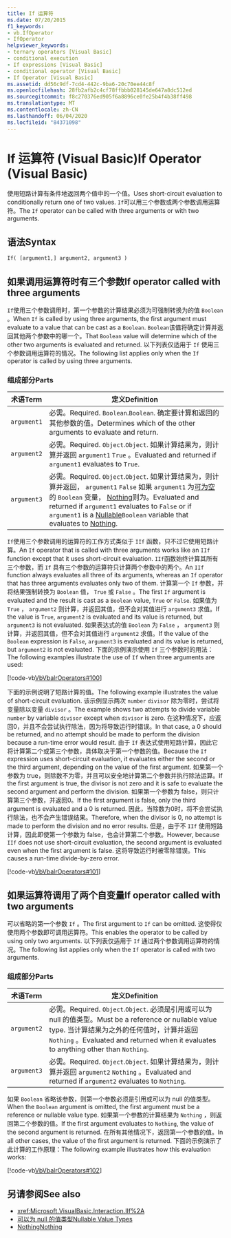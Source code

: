 ```yaml
---
title: If 运算符
ms.date: 07/20/2015
f1_keywords:
- vb.IfOperator
- IfOperator
helpviewer_keywords:
- ternary operators [Visual Basic]
- conditional execution
- If expressions [Visual Basic]
- conditional operator [Visual Basic]
- If Operator [Visual Basic]
ms.assetid: dd56c9df-7cd4-442c-9ba6-20c70ee44c8f
ms.openlocfilehash: 28fb2afb2c4cf78ffbbb028145de647a8dc512ed
ms.sourcegitcommit: f8c270376ed905f6a8896ce0fe25b4f4b38ff498
ms.translationtype: MT
ms.contentlocale: zh-CN
ms.lasthandoff: 06/04/2020
ms.locfileid: "84371098"
---
```

# <a name="if-operator-visual-basic"></a><span data-ttu-id="e85c2-102">If 运算符 (Visual Basic)</span><span class="sxs-lookup"><span data-stu-id="e85c2-102">If Operator (Visual Basic)</span></span>

<span data-ttu-id="e85c2-103">使用短路计算有条件地返回两个值中的一个值。</span><span class="sxs-lookup"><span data-stu-id="e85c2-103">Uses short-circuit evaluation to conditionally return one of two values.</span></span> <span data-ttu-id="e85c2-104">`If`可以用三个参数或两个参数调用运算符。</span><span class="sxs-lookup"><span data-stu-id="e85c2-104">The `If` operator can be called with three arguments or with two arguments.</span></span>

## <a name="syntax"></a><span data-ttu-id="e85c2-105">语法</span><span class="sxs-lookup"><span data-stu-id="e85c2-105">Syntax</span></span>

```vb
If( [argument1,] argument2, argument3 )
```

## <a name="if-operator-called-with-three-arguments"></a><span data-ttu-id="e85c2-106">如果调用运算符时有三个参数</span><span class="sxs-lookup"><span data-stu-id="e85c2-106">If operator called with three arguments</span></span>

<span data-ttu-id="e85c2-107">`If`使用三个参数调用时，第一个参数的计算结果必须为可强制转换为的值 `Boolean` 。</span><span class="sxs-lookup"><span data-stu-id="e85c2-107">When `If` is called by using three arguments, the first argument must evaluate to a value that can be cast as a `Boolean`.</span></span> <span data-ttu-id="e85c2-108">`Boolean`该值将确定计算并返回其他两个参数中的哪一个。</span><span class="sxs-lookup"><span data-stu-id="e85c2-108">That `Boolean` value will determine which of the other two arguments is evaluated and returned.</span></span> <span data-ttu-id="e85c2-109">以下列表仅适用于 `If` 使用三个参数调用运算符的情况。</span><span class="sxs-lookup"><span data-stu-id="e85c2-109">The following list applies only when the `If` operator is called by using three arguments.</span></span>

### <a name="parts"></a><span data-ttu-id="e85c2-110">组成部分</span><span class="sxs-lookup"><span data-stu-id="e85c2-110">Parts</span></span>

|<span data-ttu-id="e85c2-111">术语</span><span class="sxs-lookup"><span data-stu-id="e85c2-111">Term</span></span>|<span data-ttu-id="e85c2-112">定义</span><span class="sxs-lookup"><span data-stu-id="e85c2-112">Definition</span></span>|
|---|---|
|`argument1`|<span data-ttu-id="e85c2-113">必需。</span><span class="sxs-lookup"><span data-stu-id="e85c2-113">Required.</span></span> <span data-ttu-id="e85c2-114">`Boolean`.</span><span class="sxs-lookup"><span data-stu-id="e85c2-114">`Boolean`.</span></span> <span data-ttu-id="e85c2-115">确定要计算和返回的其他参数的值。</span><span class="sxs-lookup"><span data-stu-id="e85c2-115">Determines which of the other arguments to evaluate and return.</span></span>|
|`argument2`|<span data-ttu-id="e85c2-116">必需。</span><span class="sxs-lookup"><span data-stu-id="e85c2-116">Required.</span></span> <span data-ttu-id="e85c2-117">`Object`.</span><span class="sxs-lookup"><span data-stu-id="e85c2-117">`Object`.</span></span> <span data-ttu-id="e85c2-118">如果计算结果为，则计算并返回 `argument1` `True` 。</span><span class="sxs-lookup"><span data-stu-id="e85c2-118">Evaluated and returned if `argument1` evaluates to `True`.</span></span>|
|`argument3`|<span data-ttu-id="e85c2-119">必需。</span><span class="sxs-lookup"><span data-stu-id="e85c2-119">Required.</span></span> <span data-ttu-id="e85c2-120">`Object`.</span><span class="sxs-lookup"><span data-stu-id="e85c2-120">`Object`.</span></span> <span data-ttu-id="e85c2-121">如果计算结果为，则计算并返回， `argument1` `False` 如果 `argument1` 为[可为空](../../programming-guide/language-features/data-types/nullable-value-types.md)的 `Boolean` 变量， [Nothing](../nothing.md)则为。</span><span class="sxs-lookup"><span data-stu-id="e85c2-121">Evaluated and returned if `argument1` evaluates to `False` or if `argument1` is a [Nullable](../../programming-guide/language-features/data-types/nullable-value-types.md)`Boolean` variable that evaluates to [Nothing](../nothing.md).</span></span>|

<span data-ttu-id="e85c2-122">`If`使用三个参数调用的运算符的工作方式类似于 `IIf` 函数，只不过它使用短路计算。</span><span class="sxs-lookup"><span data-stu-id="e85c2-122">An `If` operator that is called with three arguments works like an `IIf` function except that it uses short-circuit evaluation.</span></span> <span data-ttu-id="e85c2-123">`IIf`函数始终计算其所有三个参数，而 `If` 具有三个参数的运算符只计算两个参数中的两个。</span><span class="sxs-lookup"><span data-stu-id="e85c2-123">An `IIf` function always evaluates all three of its arguments, whereas an `If` operator that has three arguments evaluates only two of them.</span></span> <span data-ttu-id="e85c2-124">计算第一个 `If` 参数，并将结果强制转换为 `Boolean` 值， `True` 或 `False` 。</span><span class="sxs-lookup"><span data-stu-id="e85c2-124">The first `If` argument is evaluated and the result is cast as a `Boolean` value, `True` or `False`.</span></span> <span data-ttu-id="e85c2-125">如果值为 `True` ， `argument2` 则计算，并返回其值，但不会对其值进行 `argument3` 求值。</span><span class="sxs-lookup"><span data-stu-id="e85c2-125">If the value is `True`, `argument2` is evaluated and its value is returned, but `argument3` is not evaluated.</span></span> <span data-ttu-id="e85c2-126">如果表达式的值 `Boolean` 为 `False` ， `argument3` 则计算，并返回其值，但不会对其值进行 `argument2` 求值。</span><span class="sxs-lookup"><span data-stu-id="e85c2-126">If the value of the `Boolean` expression is `False`, `argument3` is evaluated and its value is returned, but `argument2` is not evaluated.</span></span> <span data-ttu-id="e85c2-127">下面的示例演示使用 `If` 三个参数时的用法：</span><span class="sxs-lookup"><span data-stu-id="e85c2-127">The following examples illustrate the use of `If` when three arguments are used:</span></span>

[!code-vb[VbVbalrOperators#100](~/samples/snippets/visualbasic/VS_Snippets_VBCSharp/VbVbalrOperators/VB/Class4.vb#100)]

<span data-ttu-id="e85c2-128">下面的示例说明了短路计算的值。</span><span class="sxs-lookup"><span data-stu-id="e85c2-128">The following example illustrates the value of short-circuit evaluation.</span></span> <span data-ttu-id="e85c2-129">该示例显示两次 `number` `divisor` 除为零时，尝试将变量除以变量 `divisor` 。</span><span class="sxs-lookup"><span data-stu-id="e85c2-129">The example shows two attempts to divide variable `number` by variable `divisor` except when `divisor` is zero.</span></span> <span data-ttu-id="e85c2-130">在这种情况下，应返回0，并且不会尝试执行除法，因为将导致运行时错误。</span><span class="sxs-lookup"><span data-stu-id="e85c2-130">In that case, a 0 should be returned, and no attempt should be made to perform the division because a run-time error would result.</span></span> <span data-ttu-id="e85c2-131">由于 `If` 表达式使用短路计算，因此它将计算第二个或第三个参数，具体取决于第一个参数的值。</span><span class="sxs-lookup"><span data-stu-id="e85c2-131">Because the `If` expression uses short-circuit evaluation, it evaluates either the second or the third argument, depending on the value of the first argument.</span></span> <span data-ttu-id="e85c2-132">如果第一个参数为 true，则除数不为零，并且可以安全地计算第二个参数并执行除法运算。</span><span class="sxs-lookup"><span data-stu-id="e85c2-132">If the first argument is true, the divisor is not zero and it is safe to evaluate the second argument and perform the division.</span></span> <span data-ttu-id="e85c2-133">如果第一个参数为 false，则只计算第三个参数，并返回0。</span><span class="sxs-lookup"><span data-stu-id="e85c2-133">If the first argument is false, only the third argument is evaluated and a 0 is returned.</span></span> <span data-ttu-id="e85c2-134">因此，当除数为0时，将不会尝试执行除法，也不会产生错误结果。</span><span class="sxs-lookup"><span data-stu-id="e85c2-134">Therefore, when the divisor is 0, no attempt is made to perform the division and no error results.</span></span> <span data-ttu-id="e85c2-135">但是，由于不 `IIf` 使用短路计算，因此即使第一个参数为 false，也会计算第二个参数。</span><span class="sxs-lookup"><span data-stu-id="e85c2-135">However, because `IIf` does not use short-circuit evaluation, the second argument is evaluated even when the first argument is false.</span></span> <span data-ttu-id="e85c2-136">这将导致运行时被零除错误。</span><span class="sxs-lookup"><span data-stu-id="e85c2-136">This causes a run-time divide-by-zero error.</span></span>

[!code-vb[VbVbalrOperators#101](~/samples/snippets/visualbasic/VS_Snippets_VBCSharp/VbVbalrOperators/VB/Class4.vb#101)]

## <a name="if-operator-called-with-two-arguments"></a><span data-ttu-id="e85c2-137">如果运算符调用了两个自变量</span><span class="sxs-lookup"><span data-stu-id="e85c2-137">If operator called with two arguments</span></span>

<span data-ttu-id="e85c2-138">可以省略的第一个参数 `If` 。</span><span class="sxs-lookup"><span data-stu-id="e85c2-138">The first argument to `If` can be omitted.</span></span> <span data-ttu-id="e85c2-139">这使得仅使用两个参数即可调用运算符。</span><span class="sxs-lookup"><span data-stu-id="e85c2-139">This enables the operator to be called by using only two arguments.</span></span> <span data-ttu-id="e85c2-140">以下列表仅适用于 `If` 通过两个参数调用运算符的情况。</span><span class="sxs-lookup"><span data-stu-id="e85c2-140">The following list applies only when the `If` operator is called with two arguments.</span></span>

### <a name="parts"></a><span data-ttu-id="e85c2-141">组成部分</span><span class="sxs-lookup"><span data-stu-id="e85c2-141">Parts</span></span>

|<span data-ttu-id="e85c2-142">术语</span><span class="sxs-lookup"><span data-stu-id="e85c2-142">Term</span></span>|<span data-ttu-id="e85c2-143">定义</span><span class="sxs-lookup"><span data-stu-id="e85c2-143">Definition</span></span>|
|---|---|
|`argument2`|<span data-ttu-id="e85c2-144">必需。</span><span class="sxs-lookup"><span data-stu-id="e85c2-144">Required.</span></span> <span data-ttu-id="e85c2-145">`Object`.</span><span class="sxs-lookup"><span data-stu-id="e85c2-145">`Object`.</span></span> <span data-ttu-id="e85c2-146">必须是引用或可以为 null 的值类型。</span><span class="sxs-lookup"><span data-stu-id="e85c2-146">Must be a reference or nullable value type.</span></span> <span data-ttu-id="e85c2-147">当计算结果为之外的任何值时，计算并返回 `Nothing` 。</span><span class="sxs-lookup"><span data-stu-id="e85c2-147">Evaluated and returned when it evaluates to anything other than `Nothing`.</span></span>|
|`argument3`|<span data-ttu-id="e85c2-148">必需。</span><span class="sxs-lookup"><span data-stu-id="e85c2-148">Required.</span></span> <span data-ttu-id="e85c2-149">`Object`.</span><span class="sxs-lookup"><span data-stu-id="e85c2-149">`Object`.</span></span> <span data-ttu-id="e85c2-150">如果计算结果为，则计算并返回 `argument2` `Nothing` 。</span><span class="sxs-lookup"><span data-stu-id="e85c2-150">Evaluated and returned if `argument2` evaluates to `Nothing`.</span></span>|

<span data-ttu-id="e85c2-151">如果 `Boolean` 省略该参数，则第一个参数必须是引用或可以为 null 的值类型。</span><span class="sxs-lookup"><span data-stu-id="e85c2-151">When the `Boolean` argument is omitted, the first argument must be a reference or nullable value type.</span></span> <span data-ttu-id="e85c2-152">如果第一个参数的计算结果为 `Nothing` ，则返回第二个参数的值。</span><span class="sxs-lookup"><span data-stu-id="e85c2-152">If the first argument evaluates to `Nothing`, the value of the second argument is returned.</span></span> <span data-ttu-id="e85c2-153">在所有其他情况下，返回第一个参数的值。</span><span class="sxs-lookup"><span data-stu-id="e85c2-153">In all other cases, the value of the first argument is returned.</span></span> <span data-ttu-id="e85c2-154">下面的示例演示了此计算的工作原理：</span><span class="sxs-lookup"><span data-stu-id="e85c2-154">The following example illustrates how this evaluation works:</span></span>

[!code-vb[VbVbalrOperators#102](~/samples/snippets/visualbasic/VS_Snippets_VBCSharp/VbVbalrOperators/VB/Class4.vb#102)]

## <a name="see-also"></a><span data-ttu-id="e85c2-155">另请参阅</span><span class="sxs-lookup"><span data-stu-id="e85c2-155">See also</span></span>

- <xref:Microsoft.VisualBasic.Interaction.IIf%2A>
- [<span data-ttu-id="e85c2-156">可以为 null 的值类型</span><span class="sxs-lookup"><span data-stu-id="e85c2-156">Nullable Value Types</span></span>](../../programming-guide/language-features/data-types/nullable-value-types.md)
- [<span data-ttu-id="e85c2-157">Nothing</span><span class="sxs-lookup"><span data-stu-id="e85c2-157">Nothing</span></span>](../nothing.md)
